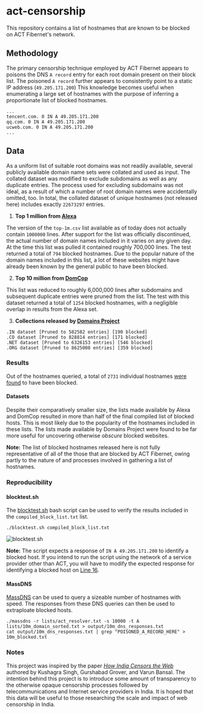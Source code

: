 # act-censorship
This repository contains a list of hostnames that are known to be blocked on ACT Fibernet's network.

## Methodology
The primary censorship technique employed by ACT Fibernet appears to poisons the DNS `A record` entry for each root domain present on their block list. The poisoned `A record` further appears to consistently point to a static IP address (`49.205.171.200`) This knowledge becomes useful when enumerating a large set of hostnames with the purpose of inferring a proportionate list of blocked hostnames.

```
...
tencent.com. 0 IN A 49.205.171.200
qq.com. 0 IN A 49.205.171.200
ucweb.com. 0 IN A 49.205.171.200
...
```

## Data

As a uniform list of suitable root domains was not readily available, several publicly available domain name sets were collated and used as input. The collated dataset was modified to exclude subdomains as well as any duplicate entries. The process used for excluding subdomains was not ideal, as a result of which a number of root domain names were accidentally omitted, too. In total, the collated dataset of unique hostnames (not released here) includes exactly `22673297` entries.

1. **Top 1 million from [Alexa](http://s3.amazonaws.com/alexa-static/top-1m.csv.zip)**

The version of the `top-1m.csv` list available as of today does not actually contain `1000000` lines. After support for the list was officially discontinued, the actual number of domain names included in it varies on any given day. At the time this list was pulled it contained roughly 700,000 lines. The test returned a total of `794` blocked hostnames. Due to the popular nature of the domain names included in this list, a lot of these websites might have already been known by the general public to have been blocked.

2. **Top 10 million from [DomCop](https://www.domcop.com/files/top/top10milliondomains.csv.zip)**

This list was reduced to roughly 6,000,000 lines after subdomains and subsequent duplicate entries were pruned from the list. The test with this dataset returned a total of `1254` blocked hostnames, with a negligible overlap in results from the Alexa set.

3. **Collections released by [Domains Project](https://dataset.domainsproject.org)**

```
.IN dataset [Pruned to 582582 entries] [190 blocked]
.CO dataset [Pruned to 828814 entries] [171 blocked]
.NET dataset [Pruned to 6326153 entries] [546 blocked]
.ORG dataset [Pruned to 8625008 entries] [359 blocked]
```

### Results
Out of the hostnames queried, a total of `2731` individual hostnames [were found](https://github.com/qurbat/act-censorship/blob/main/compiled_block_list.txt) to have been blocked.

#### Datasets
Despite their comparatively smaller size, the lists made available by Alexa and DomCop resulted in more than half of the final compiled list of blocked hosts. This is most likely due to the popularity of the hostnames included in these lists. The lists made available by Domains Project were found to be far more useful for uncovering otherwise *obscure* blocked websites.

**Note:** The list of blocked hostnames released here is not fully representative of all of the those that are blocked by ACT Fibernet, owing partly to the nature of and processes involved in gathering a list of hostnames.

### Reproducibility

#### blocktest.sh
The [blocktest.sh](https://github.com/qurbat/act-censorship/blob/main/blocktest.sh) bash script can be used to verify the results included in the `compiled_block_list.txt` list.

```
./blocktest.sh compiled_block_list.txt
```

![blocktest.sh](https://i.imgur.com/YXHP6WT.gif)

**Note:** The script expects a response of `IN A 49.205.171.200` to identify a blocked host. If you intend to run the script using the network of a service provider other than ACT, you will have to modify the expected response for identifying a blocked host on [Line 16](https://github.com/qurbat/act-censorship/blob/main/blocktest.sh#L16).

#### MassDNS
[MassDNS](https://github.com/blechschmidt/massdns) can be used to query a sizeable number of hostnames with speed. The responses from these DNS queries can then be used to extraploate blocked hosts.

```
./massdns -r lists/act_resolver.txt -s 10000 -t A lists/10m_domain_sorted.txt > output/10m_dns_responses.txt
cat output/10m_dns_responses.txt | grep "POISONED_A_RECORD_HERE" > 10m_blocked.txt
```

### Notes

This project was inspired by the paper *[How India Censors the Web](https://arxiv.org/abs/1912.08590)* authored by Kushagra Singh, Gurshabad Grover, and Varun Bansal. The intention behind this project is to introduce some amount of transparency to the otherwise opaque censorship processes followed by telecommunications and Internet service providers in India. It is hoped that this data will be useful to those researching the scale and impact of web censorship in India.
